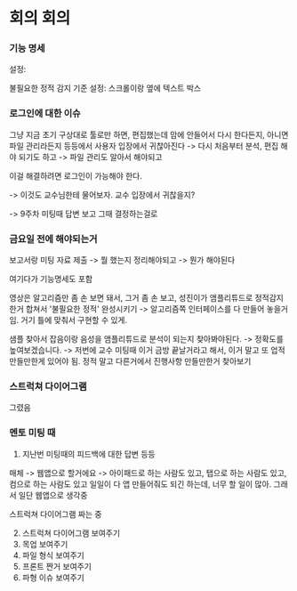 # 회의 회의

### 기능 명세

설정:

불필요한 정적 감지 기준 설정: 스크롤이랑 옆에 텍스트 박스

### 로그인에 대한 이슈

그냥 지금 초기 구상대로 툴로만 하면, 편집했는데 맘에 안들어서 다시 한다든지, 아니면 파일 관리라든지 등등에서 사용자 입장에서 귀찮아진다
-> 다시 처음부터 분석, 편집 해야 되기도 하고
-> 파일 관리도 알아서 해야되고

이걸 해결하려면 로그인이 가능해야 한다.

-> 이것도 교수님한테 물어보자. 교수 입장에서 귀찮을지?

-> 9주차 미팅때 답변 보고 그때 결정하는걸로

### 금요일 전에 해야되는거

보고서랑 미팅 자료 제출 -> 뭘 했는지 정리해야되고 -> 뭔가 해야된다

여기다가 기능명세도 포함

영상은 알고리즘만 좀 손 보면 돼서, 그거 좀 손 보고, 성진이가 앰플리튜드로 정적감지 한거 합쳐서 '불필요한 정적' 완성시키기
-> 알고리즘쪽 인터페이스를 다 만들어 놓을거임. 거기 틀에 맞춰서 구현할 수 있게.

샘플 찾아서 잡음이랑 음성을 앰플리튜드로 분석이 되는지 찾아봐야된다.
-> 정확도를 높여보겠습니다. 
-> 저번에 교수 미팅때 이거 금방 끝날거라고 해서, 이거 말고 또 업적 만들만한게 있어야 됨. 정적 말고 다른거에서 진행사항 만들만한거 찾아보기

### 스트럭쳐 다이어그램

그렸음

### 멘토 미팅 때

1. 지난번 미팅때의 피드백에 대한 답변 등등

매체 -> 웹앱으로 할거에요 -> 아이패드로 하는 사람도 있고, 탭으로 하는 사람도 있고, 컴으로 하는 사람도 있고
일일이 다 앱 만들어줘도 되긴 하는데, 너무 할 일이 많아. 그래서 일단 웹앱으로 생각중

스트럭쳐 다이어그램 짜는 중

2. 스트럭쳐 다이어그램 보여주기
3. 목업 보여주기
4. 파일 형식 보여주기
5. 프론트 짠거 보여주기
6. 파형 이슈 보여주기

